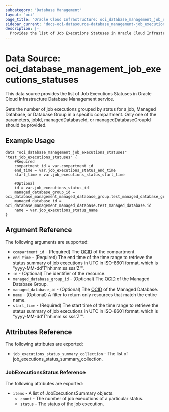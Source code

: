 ```yaml
---
subcategory: "Database Management"
layout: "oci"
page_title: "Oracle Cloud Infrastructure: oci_database_management_job_executions_statuses"
sidebar_current: "docs-oci-datasource-database_management-job_executions_statuses"
description: |-
  Provides the list of Job Executions Statuses in Oracle Cloud Infrastructure Database Management service
---
```


# Data Source: oci_database_management_job_executions_statuses
This data source provides the list of Job Executions Statuses in Oracle Cloud Infrastructure Database Management service.

Gets the number of job executions grouped by status for a job, Managed Database, or Database Group in a specific compartment. Only one of the parameters, jobId, managedDatabaseId, or managedDatabaseGroupId should be provided.

## Example Usage

```hcl
data "oci_database_management_job_executions_statuses" "test_job_executions_statuses" {
	#Required
	compartment_id = var.compartment_id
	end_time = var.job_executions_status_end_time
	start_time = var.job_executions_status_start_time

	#Optional
	id = var.job_executions_status_id
	managed_database_group_id = oci_database_management_managed_database_group.test_managed_database_group.id
	managed_database_id = oci_database_management_managed_database.test_managed_database.id
	name = var.job_executions_status_name
}
```

## Argument Reference

The following arguments are supported:

* `compartment_id` - (Required) The [OCID](https://docs.cloud.oracle.com/iaas/Content/General/Concepts/identifiers.htm) of the compartment.
* `end_time` - (Required) The end time of the time range to retrieve the status summary of job executions in UTC in ISO-8601 format, which is "yyyy-MM-dd'T'hh:mm:ss.sss'Z'". 
* `id` - (Optional) The identifier of the resource.
* `managed_database_group_id` - (Optional) The [OCID](https://docs.cloud.oracle.com/iaas/Content/General/Concepts/identifiers.htm) of the Managed Database Group.
* `managed_database_id` - (Optional) The [OCID](https://docs.cloud.oracle.com/iaas/Content/General/Concepts/identifiers.htm) of the Managed Database.
* `name` - (Optional) A filter to return only resources that match the entire name.
* `start_time` - (Required) The start time of the time range to retrieve the status summary of job executions in UTC in ISO-8601 format, which is "yyyy-MM-dd'T'hh:mm:ss.sss'Z'". 


## Attributes Reference

The following attributes are exported:

* `job_executions_status_summary_collection` - The list of job_executions_status_summary_collection.

### JobExecutionsStatus Reference

The following attributes are exported:

* `items` - A list of JobExecutionsSummary objects.
	* `count` - The number of job executions of a particular status.
	* `status` - The status of the job execution.

